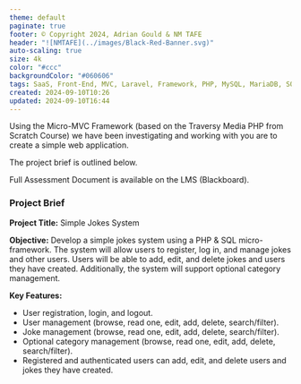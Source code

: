 ```yaml
---
theme: default
paginate: true
footer: © Copyright 2024, Adrian Gould & NM TAFE
header: "![NMTAFE](../images/Black-Red-Banner.svg)"
auto-scaling: true
size: 4k
color: "#ccc"
backgroundColor: "#060606"
tags: SaaS, Front-End, MVC, Laravel, Framework, PHP, MySQL, MariaDB, SQLite, Testing, Unit Testing, Feature Testng, PEST
created: 2024-09-10T10:26
updated: 2024-09-10T16:44
---
```



Using the Micro-MVC Framework (based on the Traversy Media PHP from Scratch Course) we have been investigating and working with you are to create a simple web application.

The project brief is outlined below.

Full Assessment Document is available on the LMS (Blackboard).

### Project Brief

**Project Title:** Simple Jokes System

**Objective:**
Develop a simple jokes system using a PHP & SQL micro-framework. The system will allow users to register, log in, and manage jokes and other users. Users will be able to add, edit, and delete jokes and users they have created. Additionally, the system will support optional category management.

**Key Features:**
- User registration, login, and logout.
- User management (browse, read one, edit, add, delete, search/filter).
- Joke management (browse, read one, edit, add, delete, search/filter).
- Optional category management (browse, read one, edit, add, delete, search/filter).
- Registered and authenticated users can add, edit, and delete users and jokes they have created.


